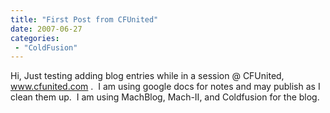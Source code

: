 ```yaml
---
title: "First Post from CFUnited"
date: 2007-06-27
categories: 
 - "ColdFusion"
---
```


Hi, Just testing adding blog entries while in a session @ CFUnited, www.cfunited.com .  I am using google docs for notes and may publish as I clean them up.  I am using MachBlog, Mach-II, and Coldfusion for the blog.
